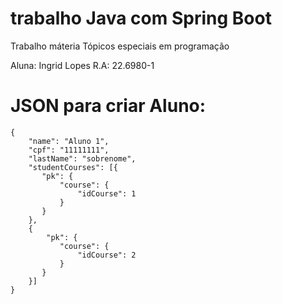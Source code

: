 # trabalho Java com Spring Boot
Trabalho máteria Tópicos especiais em programação

Aluna: Ingrid Lopes R.A: 22.6980-1

# JSON para criar Aluno:
```
{
    "name": "Aluno 1",
    "cpf": "11111111",
    "lastName": "sobrenome",
    "studentCourses": [{
       "pk": {
           "course": {
               "idCourse": 1
           }
       }
    }, 
    {
        "pk": {
           "course": {
               "idCourse": 2
           }
       }
    }]
}
